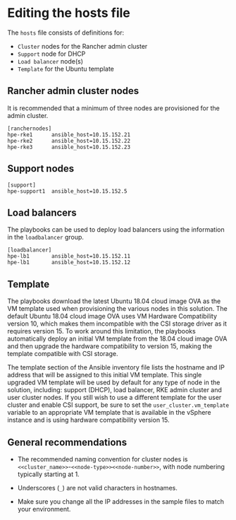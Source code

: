 # Editing the hosts file

The `hosts` file consists of definitions for:

- `Cluster` nodes for the Rancher admin cluster
- `Support` node for DHCP
- `Load balancer` node(s)
- `Template` for the Ubuntu template


## Rancher admin cluster nodes

It is recommended that a minimum of three nodes are provisioned for the admin cluster.

```
[ranchernodes]
hpe-rke1      ansible_host=10.15.152.21
hpe-rke2      ansible_host=10.15.152.22
hpe-rke3      ansible_host=10.15.152.23
```

## Support nodes

```
[support]
hpe-support1  ansible_host=10.15.152.5
```

## Load balancers

The playbooks can be used to deploy load balancers using the
information in the `loadbalancer` group.

```
[loadbalancer]
hpe-lb1       ansible_host=10.15.152.11
hpe-lb1       ansible_host=10.15.152.12
```

## Template

The playbooks download the latest Ubuntu 18.04 cloud image OVA as the VM template used when provisioning the various
nodes in this solution. The default Ubuntu 18.04 cloud image OVA uses VM Hardware Compatibility version 10, which
makes them incompatible with the CSI storage driver as it requires version 15. To work around this limitation, the
playbooks automatically deploy an initial VM template from the 18.04 cloud image OVA and then upgrade the hardware
compatibility to version 15, making the template compatible with CSI storage.

The template section of the Ansible inventory file lists the hostname and IP address that will be assigned to this initial
VM template. This single upgraded VM template will be used by default for any type of node in the solution, including:
support (DHCP), load balancer, RKE admin cluster and user cluster nodes. If you still wish to use a different template for
the user cluster and enable CSI support, be sure to set the `user_cluster.vm_template` variable to an appropriate VM
template that is available in the vSphere instance and is using hardware compatibility version 15.

## General recommendations

- The recommended naming convention for cluster nodes is  ``<<cluster_name>>``-``<<node-type>><<node-number>>``, with
node numbering typically starting at 1. 

- Underscores (`_`) are not valid characters in hostnames.

- Make sure you change all the IP addresses in the sample files to match your environment.

